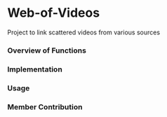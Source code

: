 # Web-of-Videos
Project to link scattered videos from various sources


### Overview of Functions
### Implementation
### Usage
### Member Contribution